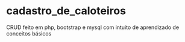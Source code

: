 # cadastro_de_caloteiros
CRUD feito em php, bootstrap e mysql com intuito de aprendizado de conceitos básicos
